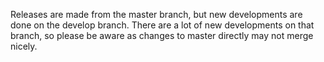 Releases are made from the master branch, but new developments are done on the develop branch.  There are a lot of new developments on that branch, so please be aware as changes to master directly may not merge nicely.
